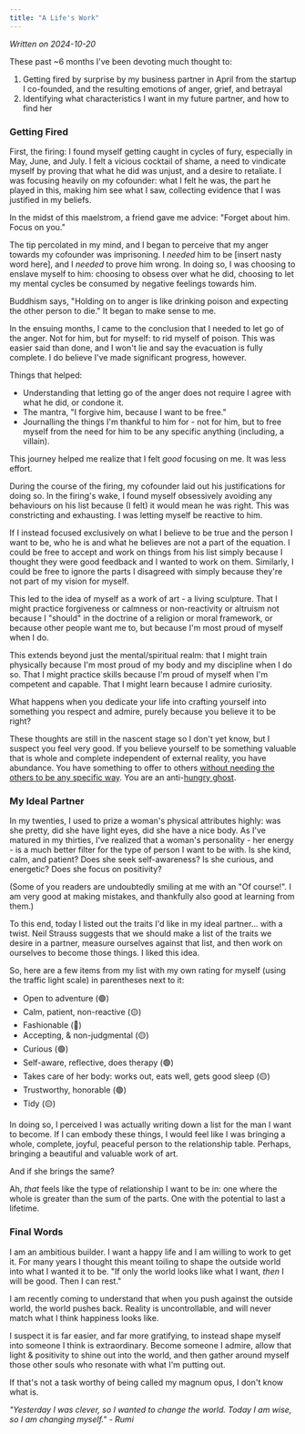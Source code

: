 ```yaml
---
title: "A Life's Work"
---
```


_Written on 2024-10-20_

These past ~6 months I've been devoting much thought to:

1. Getting fired by surprise by my business partner in April from the startup I co-founded, and the resulting emotions of anger, grief, and betrayal
2. Identifying what characteristics I want in my future partner, and how to find her

### Getting Fired
First, the firing: I found myself getting caught in cycles of fury, especially in May, June, and July. I felt a vicious cocktail of shame, a need to vindicate myself by proving that what he did was unjust, and a desire to retaliate. I was focusing heavily on my cofounder: what I felt he was, the part he played in this, making him see what I saw, collecting evidence that I was justified in my beliefs.

In the midst of this maelstrom, a friend gave me advice: "Forget about him. Focus on you."

The tip percolated in my mind, and I began to perceive that my anger towards my cofounder was imprisoning. I _needed_ him to be [insert nasty word here], and I _needed_ to prove him wrong. In doing so, I was choosing to enslave myself to him: choosing to obsess over what he did, choosing to let my mental cycles be consumed by negative feelings towards him.

Buddhism says, "Holding on to anger is like drinking poison and expecting the other person to die." It began to make sense to me.

In the ensuing months, I came to the conclusion that I needed to let go of the anger. Not for him, but for myself: to rid myself of poison. This was easier said than done, and I won't lie and say the evacuation is fully complete. I do believe I've made significant progress, however.

Things that helped:
- Understanding that letting go of the anger does not require I agree with what he did, or condone it.
- The mantra, "I forgive him, because I want to be free."
- Journalling the things I'm thankful to him for - not for him, but to free myself from the need for him to be any specific anything (including, a villain).

This journey helped me realize that I felt _good_ focusing on me. It was less effort. 

During the course of the firing, my cofounder laid out his justifications for doing so. In the firing's wake, I found myself obsessively avoiding any behaviours on his list because (I felt) it would mean he was right. This was constricting and exhausting. I was letting myself be reactive to him.

If I instead focused exclusively on what I believe to be true and the person I want to be, who he is and what he believes are not a part of the equation. I could be free to accept and work on things from his list simply because I thought they were good feedback and I wanted to work on them. Similarly, I could be free to ignore the parts I disagreed with simply because they're not part of my vision for myself.

This led to the idea of myself as a work of art - a living sculpture. That I might practice forgiveness or calmness or non-reactivity or altruism not because I "should" in the doctrine of a religion or moral framework, or because other people want me to, but because I'm most proud of myself when I do. 

This extends beyond just the mental/spiritual realm: that I might train physically because I'm most proud of my body and my discipline when I do so. That I might practice skills because I'm proud of myself when I'm competent and capable. That I might learn because I admire curiosity.

What happens when you dedicate your life into crafting yourself into something you respect and admire, purely because you believe it to be right?

These thoughts are still in the nascent stage so I don't yet know, but I suspect you feel very good. If you believe yourself to be something valuable that is whole and complete independent of external reality, you have abundance. You have something to offer to others [without needing the others to be any specific way](https://altered.substack.com/p/charisma). You are an anti-[hungry ghost](https://en.wikipedia.org/wiki/Hungry_ghost).

### My Ideal Partner
In my twenties, I used to prize a woman's physical attributes highly: was she pretty, did she have light eyes, did she have a nice body. As I've matured in my thirties, I've realized that a woman's personality - her energy - is a much better filter for the type of person I want to be with. Is she kind, calm, and patient? Does she seek self-awareness? Is she curious, and energetic? Does she focus on positivity?

(Some of you readers are undoubtedly smiling at me with an "Of course!". I am very good at making mistakes, and thankfully also good at learning from them.)

To this end, today I listed out the traits I'd like in my ideal partner... with a twist. Neil Strauss suggests that we should make a list of the traits we desire in a partner, measure ourselves against that list, and then work on ourselves to become those things. I liked this idea.

So, here are a few items from my list with my own rating for myself (using the traffic light scale) in parentheses next to it:

- Open to adventure (🟢)
- Calm, patient, non-reactive (🟡)
- Fashionable (🔴)
- Accepting, & non-judgmental (🟡)
- Curious (🟢)
- Self-aware, reflective, does therapy (🟢)
- Takes care of her body: works out, eats well, gets good sleep (🟡)
- Trustworthy, honorable (🟢)
- Tidy (🟡)

In doing so, I perceived I was actually writing down a list for the man I want to become. If I can embody these things, I would feel like I was bringing a whole, complete, joyful, peaceful person to the relationship table. Perhaps, bringing a beautiful and valuable work of art.

And if she brings the same?

Ah, _that_ feels like the type of relationship I want to be in: one where the whole is greater than the sum of the parts. One with the potential to last a lifetime.

### Final Words

I am an ambitious builder. I want a happy life and I am willing to work to get it. For many years I thought this meant toiling to shape the outside world into what I wanted it to be. "If only the world looks like what I want, _then_ I will be good. Then I can rest."

I am recently coming to understand that when you push against the outside world, the world pushes back. Reality is uncontrollable, and will never match what I think happiness looks like.

I suspect it is far easier, and far more gratifying, to instead shape myself into someone I think is extraordinary. Become someone I admire, allow that light & positivity to shine out into the world, and then gather around myself those other souls who resonate with what I'm putting out.

If that's not a task worthy of being called my magnum opus, I don't know what is.

_"Yesterday I was clever, so I wanted to change the world. Today I am wise, so I am changing myself." - Rumi_
